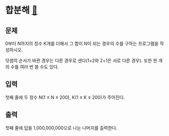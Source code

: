 # 합분해 [🔗](https://www.acmicpc.net/problem/2225)

## 문제
<p>0부터 N까지의 정수 K개를 더해서 그 합이 N이 되는 경우의 수를 구하는 프로그램을 작성하시오.</p>
<p>덧셈의 순서가 바뀐 경우는 다른 경우로 센다(1+2와 2+1은 서로 다른 경우). 또한 한 개의 수를 여러 번 쓸 수도 있다.</p>

## 입력
<p>첫째 줄에 두 정수 N(1 ≤ N ≤ 200), K(1 ≤ K ≤ 200)가 주어진다.</p>

## 출력
<p>첫째 줄에 답을 1,000,000,000으로 나눈 나머지를 출력한다.</p>

